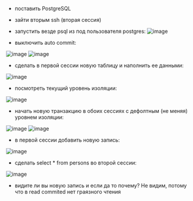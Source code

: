* поставить PostgreSQL
* зайти вторым ssh (вторая сессия)
* запустить везде psql из под пользователя postgres:
![image](https://user-images.githubusercontent.com/40095258/230610252-b7615df1-530b-47f2-b949-eacc001f69e2.png)

* выключить auto commit:

![image](https://user-images.githubusercontent.com/40095258/230729007-2930d1f0-ad81-4e91-8b11-dee9f9f89fbf.png)
![image](https://user-images.githubusercontent.com/40095258/230728343-bb100937-e745-497c-b640-2e0d0d6dca9b.png)

* сделать в первой сессии новую таблицу и наполнить ее данными:

![image](https://user-images.githubusercontent.com/40095258/230728966-7ab38724-8fb7-473b-933e-69379820564a.png)

* посмотреть текущий уровень изоляции:

![image](https://user-images.githubusercontent.com/40095258/230729077-e77fc655-8439-4749-9abd-7e5da4c447a1.png)

* начать новую транзакцию в обоих сессиях с дефолтным (не меняя) уровнем изоляции:

![image](https://user-images.githubusercontent.com/40095258/230729212-de3c67da-d8f5-44c4-8b3b-afa72082dd4c.png)
![image](https://user-images.githubusercontent.com/40095258/230729223-d3a3d0ee-70a2-4e03-b9a8-be2becd4a783.png)

* в первой сессии добавить новую запись:

![image](https://user-images.githubusercontent.com/40095258/230729274-4cc466c0-7f3e-4cf1-807f-931f43b6b9c9.png)

* сделать select * from persons во второй сессии:

![image](https://user-images.githubusercontent.com/40095258/230729333-91f1f03d-2263-439b-bfc7-c64760a7ded5.png)

* видите ли вы новую запись и если да то почему?
Не видим, потому что в read commited нет граязного чтения



